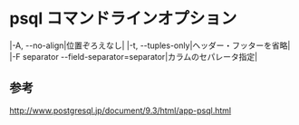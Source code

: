 ﻿# psql コマンドラインオプション

|-A, --no-align|位置ぞろえなし|
|-t, --tuples-only|ヘッダー・フッターを省略|
|-F separator --field-separator=separator|カラムのセパレータ指定|

## 参考
http://www.postgresql.jp/document/9.3/html/app-psql.html
